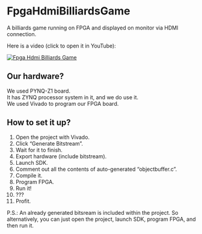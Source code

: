 # FpgaHdmiBilliardsGame

A billiards game running on FPGA and displayed on monitor via HDMI connection.  

Here is a video (click to open it in YouTube):

[![Fpga Hdmi Billiards Game](https://img.youtube.com/vi/JKzJVJ0ooZg/0.jpg)](https://www.youtube.com/watch?v=JKzJVJ0ooZg)

## Our hardware?
We used PYNQ-Z1 board.  
It has ZYNQ processor system in it, and we do use it.  
We used Vivado to program our FPGA board.  

## How to set it up?

1) Open the project with Vivado.  
2) Click “Generate Bitstream”.  
3) Wait for it to finish.  
4) Export hardware (include bitstream).  
5) Launch SDK.  
6) Comment out all the contents of auto-generated “objectbuffer.c”.  
7) Compile it.  
8) Program FPGA.  
9) Run it!  
10) ???  
11) Profit.  

P.S.: An already generated bitsream is included within the project. So alternatively, you can just open
the project, launch SDK, program FPGA, and then run it. 